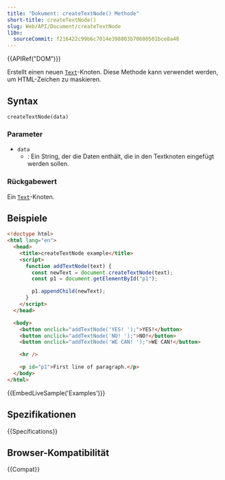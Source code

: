 ```yaml
---
title: "Dokument: createTextNode() Methode"
short-title: createTextNode()
slug: Web/API/Document/createTextNode
l10n:
  sourceCommit: f216422c99b6c7014e398803b70600501bce8a48
---
```


{{APIRef("DOM")}}

Erstellt einen neuen [`Text`](/de/docs/Web/API/Text)-Knoten. Diese Methode kann verwendet werden, um HTML-Zeichen zu maskieren.

## Syntax

```js-nolint
createTextNode(data)
```

### Parameter

- `data`
  - : Ein String, der die Daten enthält, die in den Textknoten eingefügt werden sollen.

### Rückgabewert

Ein [`Text`](/de/docs/Web/API/Text)-Knoten.

## Beispiele

```html
<!doctype html>
<html lang="en">
  <head>
    <title>createTextNode example</title>
    <script>
      function addTextNode(text) {
        const newText = document.createTextNode(text);
        const p1 = document.getElementById("p1");

        p1.appendChild(newText);
      }
    </script>
  </head>

  <body>
    <button onclick="addTextNode('YES! ');">YES!</button>
    <button onclick="addTextNode('NO! ');">NO!</button>
    <button onclick="addTextNode('WE CAN! ');">WE CAN!</button>

    <hr />

    <p id="p1">First line of paragraph.</p>
  </body>
</html>
```

{{EmbedLiveSample('Examples')}}

## Spezifikationen

{{Specifications}}

## Browser-Kompatibilität

{{Compat}}
